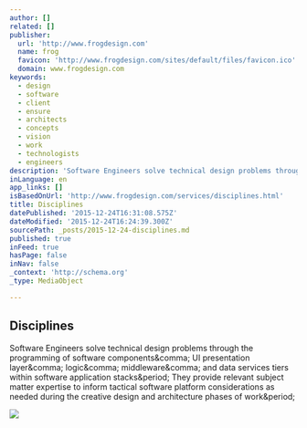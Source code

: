 ```yaml
---
author: []
related: []
publisher:
  url: 'http://www.frogdesign.com'
  name: frog
  favicon: 'http://www.frogdesign.com/sites/default/files/favicon.ico'
  domain: www.frogdesign.com
keywords:
  - design
  - software
  - client
  - ensure
  - architects
  - concepts
  - vision
  - work
  - technologists
  - engineers
description: 'Software Engineers solve technical design problems through the programming of software components, UI presentation layer, logic, middleware, and data services tiers within software application stacks. They provide relevant subject matter expertise to inform tactical software platform considerations as needed during the creative design and architecture phases of work.'
inLanguage: en
app_links: []
isBasedOnUrl: 'http://www.frogdesign.com/services/disciplines.html'
title: Disciplines
datePublished: '2015-12-24T16:31:08.575Z'
dateModified: '2015-12-24T16:24:39.300Z'
sourcePath: _posts/2015-12-24-disciplines.md
published: true
inFeed: true
hasPage: false
inNav: false
_context: 'http://schema.org'
_type: MediaObject

---
```

<article style=""><h1>Disciplines</h1><p>Software Engineers solve technical design problems through the programming of software components&amp;comma; UI presentation layer&amp;comma; logic&amp;comma; middleware&amp;comma; and data services tiers within software application stacks&amp;period; They provide relevant subject matter expertise to inform tactical software platform considerations as needed during the creative design and architecture phases of work&amp;period;</p><img src="http://www.frogdesign.com/sites/default/files/services-disciplines-hero.jpg" /></article>